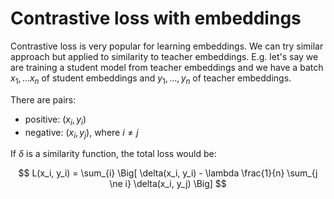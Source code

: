 # Contrastive loss with embeddings

Contrastive loss is very popular for learning embeddings. We can try similar
approach but applied to similarity to teacher embeddings. E.g. let's say we are
training a student model from teacher embeddings and we have a batch $x_1,
\ldots x_n$ of student embeddings and $y_1, \ldots, y_n$ of teacher embeddings.

There are pairs:
- positive: $(x_i, y_i)$
- negative: $(x_i, y_j)$, where $i \ne j$

If $\delta$ is a similarity function, the total loss would be:

$$
L(x_i, y_i) = \sum_{i} \Big[
    \delta(x_i, y_i) - \lambda \frac{1}{n} \sum_{j \ne i} \delta(x_i, y_j)
\Big]
$$
